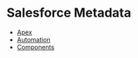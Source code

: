 # Salesforce Metadata

- [Apex](/Salesforce_Utils/metadata/apex.md)
- [Automation](/Salesforce_Utils/metadata/automation.md)
- [Components](/Salesforce_Utils/metadata/components.md)
